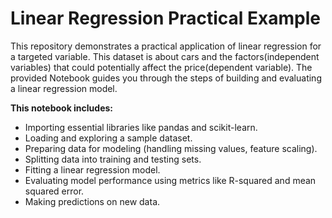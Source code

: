 # **Linear Regression Practical Example**

This repository demonstrates a practical application of linear regression for a targeted variable. This dataset is about cars and the factors(independent variables) that could potentially affect the price(dependent variable). The provided Notebook  guides you through the steps of building and evaluating a linear regression model.

**This notebook includes:**

* Importing essential libraries like pandas and scikit-learn.
* Loading and exploring a sample dataset.
* Preparing data for modeling (handling missing values, feature scaling).
* Splitting data into training and testing sets.
* Fitting a linear regression model.
* Evaluating model performance using metrics like R-squared and mean squared error.
* Making predictions on new data.

